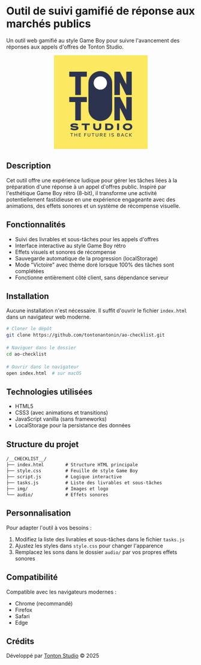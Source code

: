 # Outil de suivi gamifié de réponse aux marchés publics

Un outil web gamifié au style Game Boy pour suivre l'avancement des réponses aux appels d'offres de Tonton Studio.

<p align="center">
  <img src="img/TTS_Logo.png" alt="Tonton Studio Logo" width="250" height="250"/>
</p>

## Description

Cet outil offre une expérience ludique pour gérer les tâches liées à la préparation d'une réponse à un appel d'offres public. Inspiré par l'esthétique Game Boy rétro (8-bit), il transforme une activité potentiellement fastidieuse en une expérience engageante avec des animations, des effets sonores et un système de récompense visuelle.

## Fonctionnalités

- Suivi des livrables et sous-tâches pour les appels d'offres
- Interface interactive au style Game Boy rétro
- Effets visuels et sonores de récompense
- Sauvegarde automatique de la progression (localStorage)
- Mode "Victoire" avec thème doré lorsque 100% des tâches sont complétées
- Fonctionne entièrement côté client, sans dépendance serveur

## Installation

Aucune installation n'est nécessaire. Il suffit d'ouvrir le fichier `index.html` dans un navigateur web moderne.

```bash
# Cloner le dépôt
git clone https://github.com/tontonantonin/ao-checklist.git

# Naviguer dans le dossier
cd ao-checklist

# Ouvrir dans le navigateur
open index.html  # sur macOS
```

## Technologies utilisées

- HTML5
- CSS3 (avec animations et transitions)
- JavaScript vanilla (sans frameworks)
- LocalStorage pour la persistance des données

## Structure du projet

```
/__CHECKLIST__/
├── index.html        # Structure HTML principale
├── style.css         # Feuille de style Game Boy
├── script.js         # Logique interactive
├── tasks.js          # Liste des livrables et sous-tâches
├── img/              # Images et logo
└── audio/            # Effets sonores
```

## Personnalisation

Pour adapter l'outil à vos besoins :

1. Modifiez la liste des livrables et sous-tâches dans le fichier `tasks.js`
2. Ajustez les styles dans `style.css` pour changer l'apparence
3. Remplacez les sons dans le dossier `audio/` par vos propres effets sonores

## Compatibilité

Compatible avec les navigateurs modernes :
- Chrome (recommandé)
- Firefox
- Safari
- Edge

## Crédits

Développé par [Tonton Studio](https://tontonstud.io) © 2025
